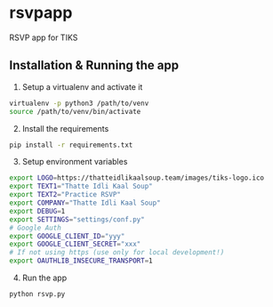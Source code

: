# rsvpapp

RSVP app for TIKS

## Installation & Running the app

1. Setup a virtualenv and activate it

```sh
virtualenv -p python3 /path/to/venv
source /path/to/venv/bin/activate
```

2. Install the requirements

```sh
pip install -r requirements.txt
```

3. Setup environment variables

```sh
export LOGO=https://thatteidlikaalsoup.team/images/tiks-logo.ico
export TEXT1="Thatte Idli Kaal Soup"
export TEXT2="Practice RSVP"
export COMPANY="Thatte Idli Kaal Soup"
export DEBUG=1
export SETTINGS="settings/conf.py"
# Google Auth
export GOOGLE_CLIENT_ID="yyy"
export GOOGLE_CLIENT_SECRET="xxx"
# If not using https (use only for local development!)
export OAUTHLIB_INSECURE_TRANSPORT=1
```

4. Run the app

```sh
python rsvp.py
```
